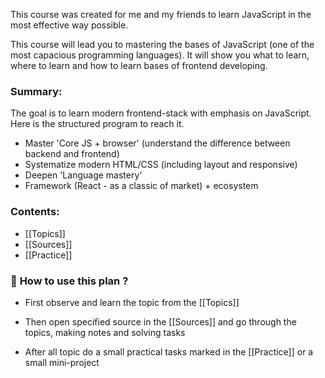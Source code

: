 This course was created for me and my friends to learn JavaScript in the most effective way possible.

This course will lead you to mastering the bases of JavaScript (one of the most capacious programming languages). It will show you what to learn, where to learn and how to learn bases of frontend developing.


### **Summary:**

The goal is to learn modern frontend-stack with emphasis on JavaScript. Here is the structured program to reach it.
- Master 'Core JS + browser' (understand the difference between backend and frontend)
- Systematize modern HTML/CSS (including layout and responsive)
- Deepen 'Language mastery'
- Framework (React - as a classic of market) + ecosystem 


### **Contents:**

- [[Topics]]
- [[Sources]]
- [[Practice]]



### 📝 **How to use this plan ?**

- First observe and learn the topic from the [[Topics]]

- Then open specified source in the [[Sources]] and go through the topics, making notes and solving tasks

- After all topic do a small practical tasks marked in the [[Practice]] or a small mini-project 